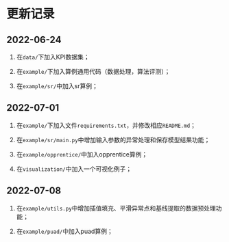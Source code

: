 # 更新记录

## 2022-06-24

1. 在`data/`下加入KPI数据集；

2. 在`example/`下加入算例通用代码（数据处理，算法评测）；

3. 在`example/sr/`中加入sr算例；

## 2022-07-01

1. 在`example/`下加入文件`requirements.txt`，并修改相应`README.md`；

2. 在`example/sr/main.py`中增加输入参数的异常处理和保存模型结果功能；

3. 在`example/opprentice/`中加入opprentice算例；

4. 在`visualization/`中加入一个可视化例子；

## 2022-07-08

1. 在`example/utils.py`中增加插值填充、平滑异常点和基线提取的数据预处理功能；

2. 在`example/puad/`中加入puad算例；
